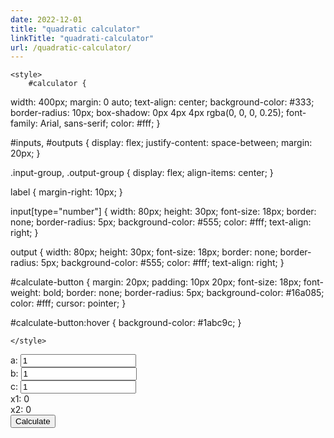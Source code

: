 ```yaml
---
date: 2022-12-01
title: "quadratic calculator"
linkTitle: "quadrati-calculator"
url: /quadratic-calculator/
---
```


<html lang="en">
<head>
    <meta charset="UTF-8">
    <meta http-equiv="X-UA-Compatible" content="IE=edge">
    <meta name="viewport" content="width=device-width, initial-scale=1.0">
    <title>Quadratic Equation calculatro</title>

    <style>
        #calculator {
  width: 400px;
  margin: 0 auto;
  text-align: center;
  background-color: #333;
  border-radius: 10px;
  box-shadow: 0px 4px 4px rgba(0, 0, 0, 0.25);
  font-family: Arial, sans-serif;
  color: #fff;
}

#inputs,
#outputs {
  display: flex;
  justify-content: space-between;
  margin: 20px;
}

.input-group,
.output-group {
  display: flex;
  align-items: center;
}

label {
  margin-right: 10px;
}

input[type="number"] {
  width: 80px;
  height: 30px;
  font-size: 18px;
  border: none;
  border-radius: 5px;
  background-color: #555;
  color: #fff;
  text-align: right;
}

output {
  width: 80px;
  height: 30px;
  font-size: 18px;
  border: none;
  border-radius: 5px;
  background-color: #555;
  color: #fff;
  text-align: right;
}

#calculate-button {
  margin: 20px;
  padding: 10px 20px;
  font-size: 18px;
  font-weight: bold;
  border: none;
  border-radius: 5px;
  background-color: #16a085;
  color: #fff;
  cursor: pointer;
}

#calculate-button:hover {
  background-color: #1abc9c;
}


    </style>
</head>
<body>
    <div id="calculator">
        <div id="inputs">
          <div class="input-group">
            <label for="a">a:</label>
            <input type="number" id="a" value="1">
          </div>
          <div class="input-group">
            <label for="b">b:</label>
            <input type="number" id="b" value="1">
          </div>
          <div class="input-group">
            <label for="c">c:</label>
            <input type="number" id="c" value="1">
          </div>
        </div>
        <div id="outputs">
          <div class="output-group">
            <label for="x1">x1:</label>
            <output id="x1">0</output>
          </div>
          <div class="output-group">
            <label for="x2">x2:</label>
            <output id="x2">0</output>
          </div>
        </div>
        <button id="calculate-button" onclick="calculate()">Calculate</button>
      </div>
   <script>
    function calculate() {
  const a = document.querySelector("#a").value;
  const b = document.querySelector("#b").value;
  const c = document.querySelector("#c").value;

  const x1 = (-b + Math.sqrt(b*b - 4*a*c)) / (2*a);
  const x2 = (-b - Math.sqrt(b*b - 4*a*c)) / (2*a);
  document.querySelector("#x1").value = x1;
  document.querySelector("#x2").value = x2;
  
}

   </script>      
</body>
</html>